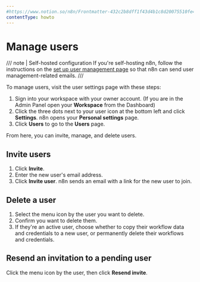 ```yaml
---
#https://www.notion.so/n8n/Frontmatter-432c2b8dff1f43d4b1c8d20075510fe4
contentType: howto
---
```


# Manage users

/// note | Self-hosted configuration
If you're self-hosting n8n, follow the instructions on the [set up user management page](/hosting/configuration/user-management-self-hosted.md) so that n8n can send user management-related emails.
///

To manage users, visit the user settings page with these steps:

1. Sign into your workspace with your owner account. (If you are in the Admin Panel open your **Workspace** from the Dashboard)
1. Click the three dots next to your user icon at the bottom left and click **Settings**. n8n opens your **Personal settings** page.
1. Click **Users** to go to the **Users** page.

From here, you can invite, manage, and delete users.

## Invite users

1. Click **Invite**.
1. Enter the new user's email address.
1. Click **Invite user**. n8n sends an email with a link for the new user to join.

## Delete a user

1. Select the menu icon by the user you want to delete.
1. Confirm you want to delete them.
1. If they're an active user, choose whether to copy their workflow data and credentials to a new user, or permanently delete their workflows and credentials.

## Resend an invitation to a pending user

Click the menu icon by the user, then click **Resend invite**.
